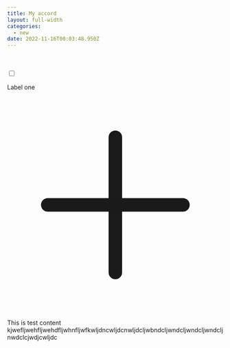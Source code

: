 ```yaml
---
title: My accord
layout: full-width
categories:
  - new
date: 2022-11-16T00:03:48.950Z
---
```

<br>

<br>

<html lang="en">

<head>

<meta charset="UTF-8">

<meta http-equiv="X-UA-Compatible" content="IE=edge">

<meta name="viewport" content="width=device-width, initial-scale=1.0">

<title>Document</title>

<script src="https://unpkg.com/tailwindcss-jit-cdn"></script>

</head>

<body>

<div class="shadow-md w-full md:w-2/3 mx-auto mt-4">

<!--Tab1-->

<div class="overflow-hidden boarder-t">

<label>

<input class ="absolute opacity-0 peer" type="checkbox" />

<p class="bg-green-300 p-2 inline-block">Label one</p> 

<svg xmlns="http://www.w3.org/2000/svg" class="h-6 w-6 inline-block float-right mt-5 mr-2" fill="none" viewBox="0 0 24 24" stroke-width="1.5" stroke="currentColor" class="w-6 h-6">

<path stroke-linecap="round" stroke-linejoin="round" d="M12 4.5v15m7.5-7.5h-15" />

</svg>

<div class="bg-gray-300 max-h-0 peer-checked:max-h-screen "><p class="p-5">This is test content kjwefljwehfljwehdfljwhnfljwfkwljdncwljdcnwljdcljwbndcljwndcljwndcljwndcljnwdclcjwdjcwljdc</p>

</div>

</label>

<!--Tab2-->

<div></div>

<!--Tab3-->

<div></div>

</div>

</body>

</html>

<link href="https://cdn.jsdelivr.net/npm/tailwindcss/dist/tailwind.min.css" rel="stylesheet"> <style>